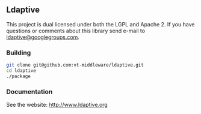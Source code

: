 ## Ldaptive

This project is dual licensed under both the LGPL and Apache 2.
If you have questions or comments about this library send e-mail to
ldaptive@googlegroups.com.

### Building
```sh
git clone git@github.com:vt-middleware/ldaptive.git
cd ldaptive
./package
```

### Documentation
See the website: http://www.ldaptive.org
